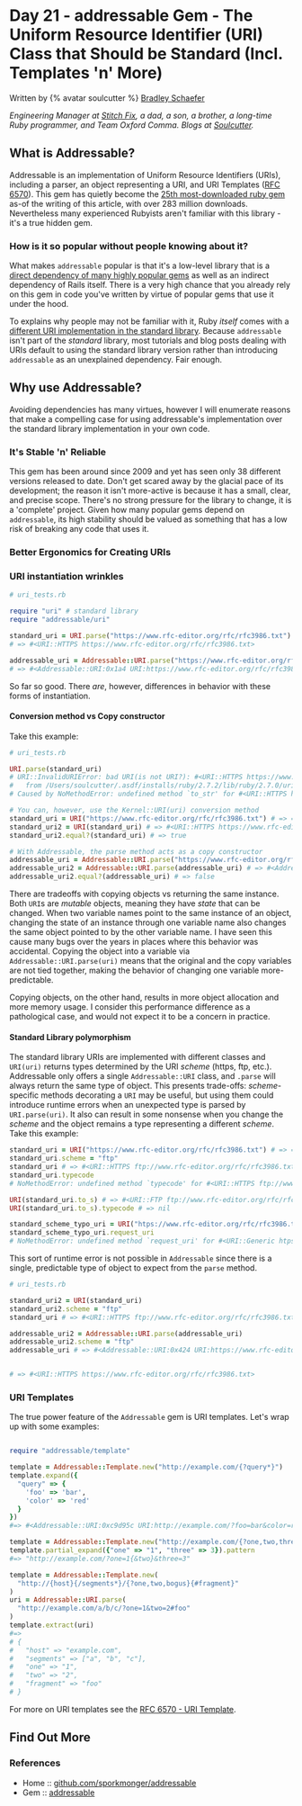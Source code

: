 # Day 21 - addressable Gem - The Uniform Resource Identifier (URI) Class that Should be Standard (Incl. Templates 'n' More)


Written by {% avatar soulcutter %} [Bradley Schaefer](https://github.com/soulcutter)

_Engineering Manager at [Stitch Fix](https://stitchfix.com), a dad, a son, a brother, a long-time Ruby programmer, and Team Oxford Comma. Blogs at [Soulcutter](http://www.soulcutter.com)._


## What is Addressable?

Addressable is an implementation of Uniform Resource Identifiers (URIs), including a parser, an object representing a URI, and URI Templates ([RFC 6570](https://www.rfc-editor.org/rfc/rfc6570.txt)). This gem has quietly become the [25th most-downloaded ruby gem](https://rubygems.org/stats?page=3) as-of the writing of this article, with over 283 million downloads. Nevertheless many experienced Rubyists aren't familiar with this library - it's a true hidden gem.

### How is it so popular without people knowing about it?

What makes `addressable` popular is that it's a low-level library that is a [direct dependency of many highly popular gems](https://rubygems.org/gems/addressable/reverse_dependencies) as well as an indirect dependency of Rails itself. There is a very high chance that you already rely on this gem in code you've written by virtue of popular gems that use it under the hood.

To explains why people may not be familiar with it, Ruby *itself* comes with a [different URI implementation in the standard library](https://ruby-doc.org/stdlib-2.7.2/libdoc/uri/rdoc/URI.html). Because `addressable` isn't part of the _standard_ library, most tutorials and blog posts dealing with URIs default to using the standard library version rather than introducing `addressable` as an unexplained dependency. Fair enough.


## Why use Addressable?

Avoiding dependencies has many virtues, however I will enumerate reasons that make a compelling case for using addressable's implementation over the standard library implementation in your own code.


### It's Stable 'n' Reliable

This gem has been around since 2009 and yet has seen only 38 different versions released to date. Don't get scared away by the glacial pace of its development; the reason it isn't more-active is because it has a small, clear, and precise scope. There's no strong pressure for the library to change, it is a 'complete' project. Given how many popular gems depend on `addressable`, its high stability should be valued as something that has a low risk of breaking any code that uses it.

### Better Ergonomics for Creating URIs

### URI instantiation wrinkles

```ruby
# uri_tests.rb

require "uri" # standard library
require "addressable/uri"

standard_uri = URI.parse("https://www.rfc-editor.org/rfc/rfc3986.txt")
# => #<URI::HTTPS https://www.rfc-editor.org/rfc/rfc3986.txt>

addressable_uri = Addressable::URI.parse("https://www.rfc-editor.org/rfc/rfc3986.txt")
# => #<Addressable::URI:0x1a4 URI:https://www.rfc-editor.org/rfc/rfc3986.txt>
```

So far so good. There *are*, however, differences in behavior with these forms of instantiation.

#### Conversion method vs Copy constructor

Take this example:

```ruby
# uri_tests.rb

URI.parse(standard_uri)
# URI::InvalidURIError: bad URI(is not URI?): #<URI::HTTPS https://www.rfc-editor.org/rfc/rfc3986.txt>
#   from /Users/soulcutter/.asdf/installs/ruby/2.7.2/lib/ruby/2.7.0/uri/rfc3986_parser.rb:18:in `rescue in split'
# Caused by NoMethodError: undefined method `to_str' for #<URI::HTTPS https://www.rfc-editor.org/rfc/rfc3986.txt>

# You can, however, use the Kernel::URI(uri) conversion method
standard_uri = URI("https://www.rfc-editor.org/rfc/rfc3986.txt") # => => #<URI::HTTPS https://www.rfc-editor.org/rfc/rfc3986.txt>
standard_uri2 = URI(standard_uri) # => #<URI::HTTPS https://www.rfc-editor.org/rfc/rfc3986.txt>
standard_uri2.equal?(standard_uri) # => true

# With Addressable, the parse method acts as a copy constructor
addressable_uri = Addressable::URI.parse("https://www.rfc-editor.org/rfc/rfc3986.txt")
addressable_uri2 = Addressable::URI.parse(addressable_uri) # => #<Addressable::URI:0x654 URI:https://www.rfc-editor.org/rfc/rfc3986.txt>
addressable_uri2.equal?(addressable_uri) # => false
```

There are tradeoffs with copying objects vs returning the same instance. Both `URI`s are *mutable* objects, meaning they have *state* that can be changed. When two variable names point to the same instance of an object, changing the state of an instance through one variable name also changes the same object pointed to by the other variable name. I have seen this cause many bugs over the years in places where this behavior was accidental. Copying the object into a variable via `Addressable::URI.parse(uri)` means that the original and the copy variables are not tied together, making the behavior of changing one variable more-predictable.

Copying objects, on the other hand, results in more object allocation and more memory usage. I consider this performance difference as a pathological case, and would not expect it to be a concern in practice.

#### Standard Library polymorphism

The standard library URIs are implemented with different classes and `URI(uri)` returns types determined by the URI *scheme* (https, ftp, etc.). Addressable only offers a single `Addressable::URI` class, and `.parse` will always return the same type of object. This presents trade-offs: *scheme*-specific methods decorating a `URI` may be useful, but using them could introduce runtime errors when an unexpected type is parsed by `URI.parse(uri)`. It also can result in some nonsense when you change the *scheme* and the object remains a type representing a different *scheme*. Take this example:
```ruby
standard_uri = URI("https://www.rfc-editor.org/rfc/rfc3986.txt") # => => #<URI::HTTPS https://www.rfc-editor.org/rfc/rfc3986.txt>
standard_uri.scheme = "ftp"
standard_uri # => #<URI::HTTPS ftp://www.rfc-editor.org/rfc/rfc3986.txt>
standard_uri.typecode
# NoMethodError: undefined method `typecode' for #<URI::HTTPS ftp://www.rfc-editor.org/rfc/rfc3986.txt>

URI(standard_uri.to_s) # => #<URI::FTP ftp://www.rfc-editor.org/rfc/rfc3986.txt>
URI(standard_uri.to_s).typecode # => nil

standard_scheme_typo_uri = URI("htps://www.rfc-editor.org/rfc/rfc3986.txt") # => #<URI::Generic htps://www.rfc-editor.org/rfc/rfc3986.txt>
standard_scheme_typo_uri.request_uri
# NoMethodError: undefined method `request_uri' for #<URI::Generic htps://www.rfc-editor.org/rfc/rfc3986.txt>
```

This sort of runtime error is not possible in `Addressable` since there is a single, predictable type of object to expect from the `parse` method.

```ruby
# uri_tests.rb

standard_uri2 = URI(standard_uri)
standard_uri2.scheme = "ftp"
standard_uri # => #<URI::HTTPS ftp://www.rfc-editor.org/rfc/rfc3986.txt>

addressable_uri2 = Addressable::URI.parse(addressable_uri)
addressable_uri2.scheme = "ftp"
addressable_uri # => #<Addressable::URI:0x424 URI:https://www.rfc-editor.org/rfc/rfc3986.txt>


# => #<URI::HTTPS https://www.rfc-editor.org/rfc/rfc3986.txt>
```

### URI Templates

The true power feature of the `Addressable` gem is URI templates.
Let's wrap up with some examples:


```ruby

require "addressable/template"

template = Addressable::Template.new("http://example.com/{?query*}")
template.expand({
  "query" => {
    'foo' => 'bar',
    'color' => 'red'
  }
})
#=> #<Addressable::URI:0xc9d95c URI:http://example.com/?foo=bar&color=red>

template = Addressable::Template.new("http://example.com/{?one,two,three}")
template.partial_expand({"one" => "1", "three" => 3}).pattern
#=> "http://example.com/?one=1{&two}&three=3"

template = Addressable::Template.new(
  "http://{host}{/segments*}/{?one,two,bogus}{#fragment}"
)
uri = Addressable::URI.parse(
  "http://example.com/a/b/c/?one=1&two=2#foo"
)
template.extract(uri)
#=>
# {
#   "host" => "example.com",
#   "segments" => ["a", "b", "c"],
#   "one" => "1",
#   "two" => "2",
#   "fragment" => "foo"
# }
```

For more on URI templates see the [RFC 6570 - URI Template](https://www.rfc-editor.org/rfc/rfc6570.txt).


## Find Out More

### References

* Home  :: [github.com/sporkmonger/addressable](https://github.com/sporkmonger/addressable)
* Gem   :: [addressable](https://rubygems.org/gems/addressable)
